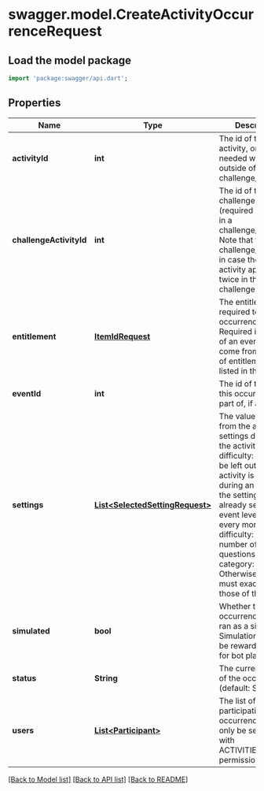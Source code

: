 # swagger.model.CreateActivityOccurrenceRequest

## Load the model package
```dart
import 'package:swagger/api.dart';
```

## Properties
Name | Type | Description | Notes
------------ | ------------- | ------------- | -------------
**activityId** | **int** | The id of the activity, only needed when outside of challenge/event | [optional] [default to null]
**challengeActivityId** | **int** | The id of the challenge activity (required if playing in a challenge/event). Note that this is the challenge_activity_id in case the same activity apears twice in the challenge. | [optional] [default to null]
**entitlement** | [**ItemIdRequest**](ItemIdRequest.md) | The entitlement item required to enter the occurrence. Required if not part of an event. Must come from the set of entitlement items listed in the activity | [optional] [default to null]
**eventId** | **int** | The id of the event this occurence is a part of, if any | [optional] [default to null]
**settings** | [**List&lt;SelectedSettingRequest&gt;**](SelectedSettingRequest.md) | The values selected from the available settings defined for the activity. Ex: difficulty: hard. Can be left out if the activity is played during an event and the settings are already set at the event level. Ex: every monday, difficulty: hard, number of questions: 10, category: sport. Otherwise, the set must exactly match those of the activity. | [optional] [default to []]
**simulated** | **bool** | Whether this occurrence will be ran as a simulation. Simulations will not be rewarded. Useful for bot play or trials | [optional] [default to null]
**status** | **String** | The current status of the occurrence (default: SETUP). | [optional] [default to null]
**users** | [**List&lt;Participant&gt;**](Participant.md) | The list of users participating in this occurrence. Can only be set directly with ACTIVITIES_ADMIN permission | [optional] [default to []]

[[Back to Model list]](../README.md#documentation-for-models) [[Back to API list]](../README.md#documentation-for-api-endpoints) [[Back to README]](../README.md)



